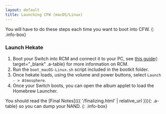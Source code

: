 ```yaml
---
layout: default
title: Launching CFW (macOS/Linux)
---
```


You will have to do these steps each time you want to boot into CFW.
{: .info-box}

### Launch Hekate

1. Boot your Switch into RCM and connect it to your PC, see [this guide](https://xghostboyx.github.io/RCM-Guide){: target="_blank" .a-table} for more information on RCM.
2. Run the `boot_macOS-Linux.sh` script included in the bootkit folder.
3. Once hekate loads, using the volume and power buttons, select `Launch - > Atmosphere`.
4. Once your Switch boots, you can open the album applet to load the Homebrew Launcher.

You should read the [Final Notes]({{ '/finalizing.html' | relative_url }}){: .a-table} so you can dump your NAND.
{: .info-box}